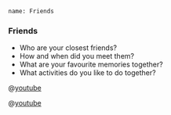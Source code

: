 ```ngMeta
name: Friends
```

### Friends
* Who are your closest friends?
* How and when did you meet them?
* What are your favourite memories together?
* What activities do you like to do together?

@[youtube](wGMcDgsMx_4)

@[youtube](GJ0mAzJ9yTw)
